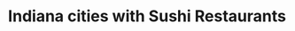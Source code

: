---
layout: state
title: Indiana cities with Sushi Restaurants
permalink: /indiana/
stateAbbr: IN
stateName: Indiana
place_type: Sushi Restaurant
---